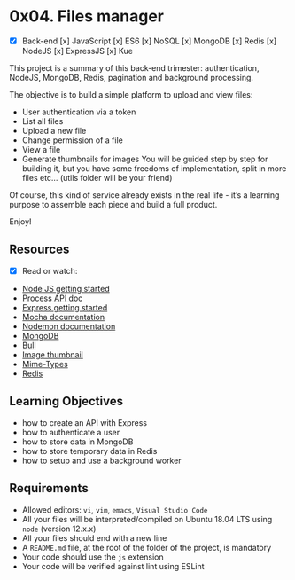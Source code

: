 # 0x04. Files manager
* [x] Back-end [x] JavaScript [x] ES6 [x] NoSQL [x] MongoDB [x] Redis [x] NodeJS [x] ExpressJS [x] Kue

This project is a summary of this back-end trimester: authentication, NodeJS, MongoDB, Redis, pagination and background processing.

The objective is to build a simple platform to upload and view files:

  + User authentication via a token
  + List all files
  + Upload a new file
  + Change permission of a file
  + View a file
  + Generate thumbnails for images
You will be guided step by step for building it, but you have some freedoms of implementation, split in more files etc… (utils folder will be your friend)

Of course, this kind of service already exists in the real life - it’s a learning purpose to assemble each piece and build a full product.

Enjoy!

## Resources
* [x] Read or watch:

* [Node JS getting started](https://nodejs.org/en/learn/getting-started/introduction-to-nodejs)
* [Process API doc](https://node.readthedocs.io/en/latest/api/process/)
* [Express getting started](https://expressjs.com/en/starter/installing.html)
* [Mocha documentation](https://mochajs.org/)
* [Nodemon documentation](https://github.com/remy/nodemon#nodemon)
* [MongoDB](https://github.com/mongodb/node-mongodb-native)
* [Bull](https://github.com/OptimalBits/bull)
* [Image thumbnail](https://www.npmjs.com/package/image-thumbnail)
* [Mime-Types](https://www.npmjs.com/package/mime-types)
* [Redis](https://github.com/redis/node-redis)

## Learning Objectives

* how to create an API with Express
* how to authenticate a user
* how to store data in MongoDB
* how to store temporary data in Redis
* how to setup and use a background worker

## Requirements
* Allowed editors: `vi`, `vim`, `emacs`, `Visual Studio Code`
* All your files will be interpreted/compiled on Ubuntu 18.04 LTS using `node` (version 12.x.x)
* All your files should end with a new line
* A `README.md` file, at the root of the folder of the project, is mandatory
* Your code should use the `js` extension
* Your code will be verified against lint using ESLint
